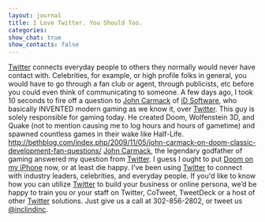 ```yaml
---
layout: journal
title: I Love Twitter. You Should Too.
categories: 
show_chat: true
show_contacts: false
---
```


<a href="http://twitter.com" target="_blank">Twitter</a> connects everyday people to others they normally would never have contact with. Celebrities, for example, or high profile folks in general, you would have to go through a fan club or agent, through publicists, etc before you could even think of communicating to someone. A few days ago, I took 10 seconds to fire off a question to <a href="http://en.wikipedia.org/wiki/John_D._Carmack" target="_blank">John Carmack</a> of <a href="http://www.idsoftware.com" target="_blank">iD Software</a>, who basically INVENTED modern gaming as we know it, over <a href="http://twitter.com" target="_blank">Twitter</a>. This guy is solely responsible for gaming today. He created Doom, Wolfenstein 3D, and Quake (not to mention causing me to log hours and hours of gametime) and spawned countless games in their wake like Half-Life. <a href="http://bethblog.com/index.php/2009/11/05/john-carmack-on-doom-classic-development-fan-questions/" target="_blank">http://bethblog.com/index.php/2009/11/05/john-carmack-on-doom-classic-development-fan-questions/</a> <a href="http://en.wikipedia.org/wiki/John_D._Carmack" target="_blank">John Carmack</a>, the legendary godfather of gaming answered my question from <a href="http://twitter.com" target="_blank">Twitter</a>. I guess I ought to put <a href="http://www.joystiq.com/2009/11/03/doom-classic-released-for-iphone-and-ipod-touch/" target="_blank">Doom on my iPhone</a> now, or at least die happy. I&#39;ve been using <a href="http://twitter.com" target="_blank">Twitter</a> to connect with industry leaders, celebrities, and everyday people. If you&#39;d like to know how you can utilize <a href="http://twitter.com" target="_blank">Twitter</a> to build your business or online persona, we&rsquo;d be happy to train you or your staff on Twitter, CoTweet, TweetDeck or a host of other <a href="http://twitter.com" target="_blank">Twitter</a> solutions. Just give us a call at 302-856-2802, or tweet us <a href="http://twitter.com/inclindinc" target="_blank">@inclindinc</a>.
